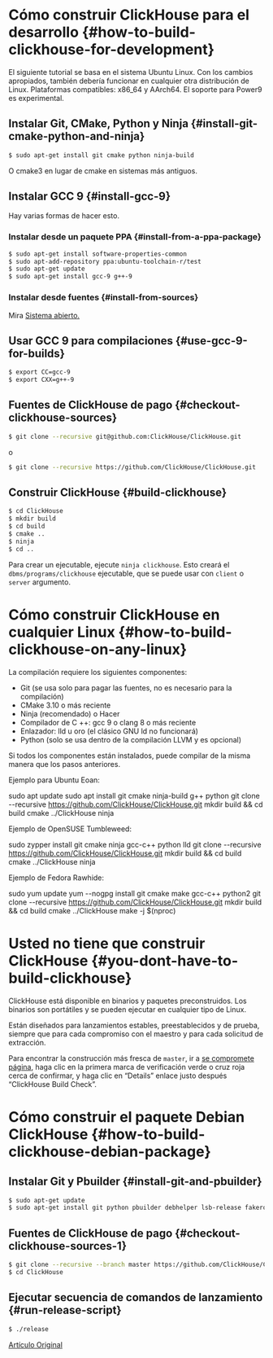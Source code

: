 # Cómo construir ClickHouse para el desarrollo {#how-to-build-clickhouse-for-development}

El siguiente tutorial se basa en el sistema Ubuntu Linux.
Con los cambios apropiados, también debería funcionar en cualquier otra distribución de Linux.
Plataformas compatibles: x86\_64 y AArch64. El soporte para Power9 es experimental.

## Instalar Git, CMake, Python y Ninja {#install-git-cmake-python-and-ninja}

``` bash
$ sudo apt-get install git cmake python ninja-build
```

O cmake3 en lugar de cmake en sistemas más antiguos.

## Instalar GCC 9 {#install-gcc-9}

Hay varias formas de hacer esto.

### Instalar desde un paquete PPA {#install-from-a-ppa-package}

``` bash
$ sudo apt-get install software-properties-common
$ sudo apt-add-repository ppa:ubuntu-toolchain-r/test
$ sudo apt-get update
$ sudo apt-get install gcc-9 g++-9
```

### Instalar desde fuentes {#install-from-sources}

Mira [Sistema abierto.](https://github.com/ClickHouse/ClickHouse/blob/master/utils/ci/build-gcc-from-sources.sh)

## Usar GCC 9 para compilaciones {#use-gcc-9-for-builds}

``` bash
$ export CC=gcc-9
$ export CXX=g++-9
```

## Fuentes de ClickHouse de pago {#checkout-clickhouse-sources}

``` bash
$ git clone --recursive git@github.com:ClickHouse/ClickHouse.git
```

o

``` bash
$ git clone --recursive https://github.com/ClickHouse/ClickHouse.git
```

## Construir ClickHouse {#build-clickhouse}

``` bash
$ cd ClickHouse
$ mkdir build
$ cd build
$ cmake ..
$ ninja
$ cd ..
```

Para crear un ejecutable, ejecute `ninja clickhouse`.
Esto creará el `dbms/programs/clickhouse` ejecutable, que se puede usar con `client` o `server` argumento.

# Cómo construir ClickHouse en cualquier Linux {#how-to-build-clickhouse-on-any-linux}

La compilación requiere los siguientes componentes:

- Git (se usa solo para pagar las fuentes, no es necesario para la compilación)
- CMake 3.10 o más reciente
- Ninja (recomendado) o Hacer
- Compilador de C ++: gcc 9 o clang 8 o más reciente
- Enlazador: lld u oro (el clásico GNU ld no funcionará)
- Python (solo se usa dentro de la compilación LLVM y es opcional)

Si todos los componentes están instalados, puede compilar de la misma manera que los pasos anteriores.

Ejemplo para Ubuntu Eoan:

  sudo apt update
  sudo apt install git cmake ninja-build g++ python
  git clone --recursive https://github.com/ClickHouse/ClickHouse.git
  mkdir build && cd build
  cmake ../ClickHouse
  ninja

Ejemplo de OpenSUSE Tumbleweed:

  sudo zypper install git cmake ninja gcc-c++ python lld
  git clone --recursive https://github.com/ClickHouse/ClickHouse.git
  mkdir build && cd build
  cmake ../ClickHouse
  ninja

Ejemplo de Fedora Rawhide:

  sudo yum update
  yum --nogpg install git cmake make gcc-c++ python2
  git clone --recursive https://github.com/ClickHouse/ClickHouse.git
  mkdir build && cd build
  cmake ../ClickHouse
  make -j $(nproc)

# Usted no tiene que construir ClickHouse {#you-dont-have-to-build-clickhouse}

ClickHouse está disponible en binarios y paquetes preconstruidos. Los binarios son portátiles y se pueden ejecutar en cualquier tipo de Linux.

Están diseñados para lanzamientos estables, preestablecidos y de prueba, siempre que para cada compromiso con el maestro y para cada solicitud de extracción.

Para encontrar la construcción más fresca de `master`, ir a [se compromete página](https://github.com/ClickHouse/ClickHouse/commits/master), haga clic en la primera marca de verificación verde o cruz roja cerca de confirmar, y haga clic en “Details” enlace justo después “ClickHouse Build Check”.

# Cómo construir el paquete Debian ClickHouse {#how-to-build-clickhouse-debian-package}

## Instalar Git y Pbuilder {#install-git-and-pbuilder}

``` bash
$ sudo apt-get update
$ sudo apt-get install git python pbuilder debhelper lsb-release fakeroot sudo debian-archive-keyring debian-keyring
```

## Fuentes de ClickHouse de pago {#checkout-clickhouse-sources-1}

``` bash
$ git clone --recursive --branch master https://github.com/ClickHouse/ClickHouse.git
$ cd ClickHouse
```

## Ejecutar secuencia de comandos de lanzamiento {#run-release-script}

``` bash
$ ./release
```

[Artículo Original](https://clickhouse.tech/docs/es/development/build/) <!--hide-->

